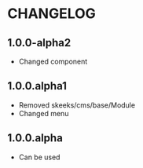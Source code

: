 CHANGELOG
==============

1.0.0-alpha2
-----------------
  * Changed component
  
1.0.0.alpha1
-----------------
  * Removed skeeks/cms/base/Module
  * Changed menu

1.0.0.alpha
-----------------
  * Can be used
